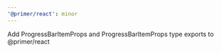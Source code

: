 ```yaml
---
'@primer/react': minor
---
```


Add ProgressBarItemProps and ProgressBarItemProps type exports to @primer/react
